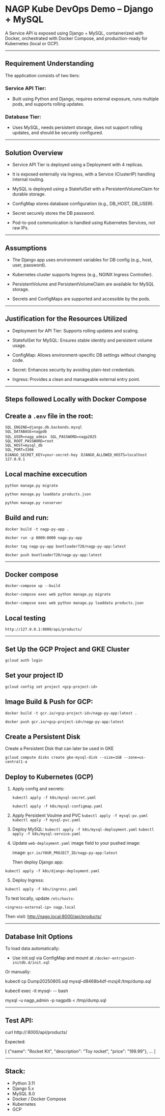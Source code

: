 # NAGP Kube DevOps Demo – Django + MySQL

A Service API is exposed using Django + MySQL, containerized with Docker, orchestrated with Docker Compose, and production-ready for Kubernetes (local or GCP).

---
## Requirement Understanding
The application consists of two tiers:

### Service API Tier: 
- Built using Python and Django, requires external exposure, runs multiple pods, and supports rolling updates.

### Database Tier: 
- Uses MySQL, needs persistent storage, does not support rolling updates, and should be securely configured.

----
## Solution Overview
- Service API Tier is deployed using a Deployment with 4 replicas.

- It is exposed externally via Ingress, with a Service (ClusterIP) handling internal routing.

- MySQL is deployed using a StatefulSet with a PersistentVolumeClaim for durable storage.

- ConfigMap stores database configuration (e.g., DB_HOST, DB_USER).

- Secret securely stores the DB password.

- Pod-to-pod communication is handled using Kubernetes Services, not raw IPs.

----
## Assumptions
- The Django app uses environment variables for DB config (e.g., host, user, password).

- Kubernetes cluster supports Ingress (e.g., NGINX Ingress Controller).

- PersistentVolume and PersistentVolumeClaim are available for MySQL storage.

- Secrets and ConfigMaps are supported and accessible by the pods.

----
## Justification for the Resources Utilized
- Deployment for API Tier: Supports rolling updates and scaling.

- StatefulSet for MySQL: Ensures stable identity and persistent volume usage.

- ConfigMap: Allows environment-specific DB settings without changing code.

- Secret: Enhances security by avoiding plain-text credentials.

- Ingress: Provides a clean and manageable external entry point.

----

## Steps followed Locally with Docker Compose

## Create a `.env` file in the root:

`SQL_ENGINE=django.db.backends.mysql`  
`SQL_DATABASE=nagpdb`  
`SQL_USER=nagp_admin ` 
`SQL_PASSWORD=nagp2025`  
`SQL_ROOT_PASSWORD=root`  
`SQL_HOST=mysql_db`  
`SQL_PORT=3306`  
`DJANGO_SECRET_KEY=your-secret-key ` 
`DJANGO_ALLOWED_HOSTS=localhost 127.0.0.1 ` 

## Local machine excecution 

`python manage.py migrate`

`python manage.py loaddata products.json`

`python manage.py runserver`

## Build and run:

`docker build -t nagp-py-app .`

`docker run -p 8000:8000 nagp-py-app`

`docker tag nagp-py-app bootloader720/nagp-py-app:latest`

`docker push bootloader720/nagp-py-app:latest`

-----------------------------------------------

## Docker compose 

`docker-compose up --build`

`docker-compose exec web python manage.py migrate`

`docker-compose exec web python manage.py loaddata products.json`


## Local testing 

`http://127.0.0.1:8000/api/products/`


---
## Set Up the GCP Project and GKE Cluster

`gcloud auth login`

## Set your project ID

`gcloud config set project <gcp-project-id>`

## Image Build & Push for GCP:

`docker build -t gcr.io/<gcp-project-id>/nagp-py-app:latest .`

`docker push gcr.io/<gcp-project-id>/nagp-py-app:latest`

## Create a Persistent Disk 
Create a Persistent Disk that can later be used in GKE 

`gcloud compute disks create gke-mysql-disk --size=1GB --zone=us-central1-a`

## Deploy to Kubernetes (GCP)

1. Apply config and secrets:

   `kubectl apply -f k8s/mysql-secret.yaml ` 

   `kubectl apply -f k8s/mysql-configmap.yaml` 

2. Apply Persistent Voulme  and PVC 
   `kubectl apply -f mysql-pv.yaml`
   `kubectl apply -f mysql-pvc.yaml`

3. Deploy MySQL:
	`kubectl apply -f k8s/mysql-deployment.yaml`
	`kubectl apply -f k8s/mysql-service.yaml`   

4. Update `web-deployment.yaml` image field to your pushed image:

   image: `gcr.io/YOUR_PROJECT_ID/nagp-py-app:latest`

   Then deploy Django app:

`kubectl apply -f k8s/django-deployment.yaml`  

5. Deploy Ingress:

`kubectl apply -f k8s/ingress.yaml`  

To test locally, update `/etc/hosts`:

`<ingress-external-ip> nagp.local`  

Then visit: http://nagp.local:8000/api/products/


---

## Database Init Options

To load data automatically:
- Use init.sql via ConfigMap and mount at `/docker-entrypoint-initdb.d/init.sql`

Or manually:

kubectl cp Dump20250805.sql mysql-d8468b4df-mzsj4:/tmp/dump.sql

kubectl exec -it mysql-<pod-id> -- bash

mysql -u nagp_admin -p nagpdb < /tmp/dump.sql

---

## Test API:

curl http://<web-ip-address>:8000/api/products/

Expected:

[
  {"name": "Rocket Kit", "description": "Toy rocket", "price": "199.99"},
  ...
]

---

## Stack:

- Python 3.11
- Django 5.x
- MySQL 8.0
- Docker / Docker Compose
- Kubernetes
- GCP